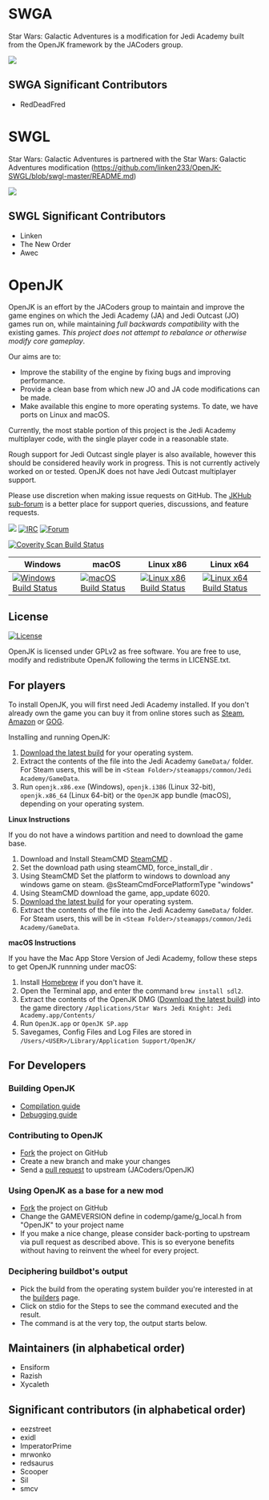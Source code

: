 # SWGA

Star Wars: Galactic Adventures is a modification for Jedi Academy built from the OpenJK framework by the JACoders group.

<a href="https://discord.gg/s9dshuZ5G2"><img src="https://img.shields.io/badge/discord-join-7289DA.svg?logo=discord&longCache=true&style=flat" /></a>

## SWGA Significant Contributors

* RedDeadFred

# SWGL

Star Wars: Galactic Adventures is partnered with the Star Wars: Galactic Adventures modification (https://github.com/linken233/OpenJK-SWGL/blob/swgl-master/README.md)

<a href="https://discord.gg/hChZNvJ"><img src="https://img.shields.io/badge/discord-join-7289DA.svg?logo=discord&longCache=true&style=flat" /></a>

## SWGL Significant Contributors

* Linken
* The New Order
* Awec

# OpenJK

OpenJK is an effort by the JACoders group to maintain and improve the game engines on which the Jedi Academy (JA) and Jedi Outcast (JO) games run on, while maintaining *full backwards compatibility* with the existing games. *This project does not attempt to rebalance or otherwise modify core gameplay*.

Our aims are to:
* Improve the stability of the engine by fixing bugs and improving performance.
* Provide a clean base from which new JO and JA code modifications can be made.
* Make available this engine to more operating systems. To date, we have ports on Linux and macOS.

Currently, the most stable portion of this project is the Jedi Academy multiplayer code, with the single player code in a reasonable state.

Rough support for Jedi Outcast single player is also available, however this should be considered heavily work in progress. This is not currently actively worked on or tested. OpenJK does not have Jedi Outcast multiplayer support.

Please use discretion when making issue requests on GitHub. The [JKHub sub-forum](http://jkhub.org/forum/51-discussion/) is a better place for support queries, discussions, and feature requests.

<a href="https://discord.gg/dPNCfeQ"><img src="https://img.shields.io/badge/discord-join-7289DA.svg?logo=discord&longCache=true&style=flat" /></a>
[![IRC](https://img.shields.io/badge/irc-%23JACoders-brightgreen.svg)](http://unic0rn.github.io/tiramisu/jacoders/)
[![Forum](https://img.shields.io/badge/forum-JKHub.org%20OpenJK-brightgreen.svg)](http://jkhub.org/forum/51-discussion/)

[![Coverity Scan Build Status](https://scan.coverity.com/projects/1153/badge.svg)](https://scan.coverity.com/projects/1153)

| Windows | macOS | Linux x86 | Linux x64 |
|---------|-------|-----------|-----------|
| [![Windows Build Status](http://jk.xd.cm/badge.svg?builder=windows)](http://jk.xd.cm/builders/windows) | [ ![macOS Build Status](http://jk.xd.cm/badge.svg?builder=osx)](http://jk.xd.cm/builders/osx) | [ ![Linux x86 Build Status](http://jk.xd.cm/badge.svg?builder=linux)](http://jk.xd.cm/builders/linux) | [ ![Linux x64 Build Status](http://jk.xd.cm/badge.svg?builder=linux-64)](http://jk.xd.cm/builders/linux-64) |


## License

[![License](https://img.shields.io/github/license/JACoders/OpenJK.svg)](https://github.com/JACoders/OpenJK/blob/master/LICENSE.txt)

OpenJK is licensed under GPLv2 as free software. You are free to use, modify and redistribute OpenJK following the terms in LICENSE.txt.


## For players

To install OpenJK, you will first need Jedi Academy installed. If you don't already own the game you can buy it from online stores such as [Steam](http://store.steampowered.com/app/6020/), [Amazon](http://www.amazon.com/Star-Wars-Jedi-Knight-Academy-Pc/dp/B0000A2MCN) or [GOG](https://www.gog.com/game/star_wars_jedi_knight_jedi_academy).

Installing and running OpenJK:

1. [Download the latest build](http://builds.openjk.org) for your operating system.
2. Extract the contents of the file into the Jedi Academy `GameData/` folder. For Steam users, this will be in `<Steam Folder>/steamapps/common/Jedi Academy/GameData`.
3. Run `openjk.x86.exe` (Windows), `openjk.i386` (Linux 32-bit), `openjk.x86_64` (Linux 64-bit) or the `OpenJK` app bundle (macOS), depending on your operating system.


**Linux Instructions**

If you do not have a windows partition and need to download the game base.

1. Download  and Install SteamCMD [SteamCMD](https://developer.valvesoftware.com/wiki/SteamCMD#Linux) .
2. Set the download path using steamCMD, force_install_dir <path> .
3. Using SteamCMD Set the platform to windows to download any windows game on steam. @sSteamCmdForcePlatformType "windows"
4. Using SteamCMD download the game,  app_update 6020.
5. [Download the latest build](http://builds.openjk.org) for your operating system.
6. Extract the contents of the file into the Jedi Academy `GameData/` folder. For Steam users, this will be in `<Steam Folder>/steamapps/common/Jedi Academy/GameData`.


**macOS Instructions**

If you have the Mac App Store Version of Jedi Academy, follow these steps to get OpenJK runnning under macOS:

1. Install [Homebrew](http://brew.sh/) if you don't have it.
2. Open the Terminal app, and enter the command `brew install sdl2`.
3. Extract the contents of the OpenJK DMG ([Download the latest build](http://builds.openjk.org)) into the game directory `/Applications/Star Wars Jedi Knight: Jedi Academy.app/Contents/`
4. Run `OpenJK.app` or `OpenJK SP.app` 
5. Savegames, Config Files and Log Files are stored in `/Users/<USER>/Library/Application Support/OpenJK/`


## For Developers


### Building OpenJK

* [Compilation guide](https://github.com/JACoders/OpenJK/wiki/Compilation-guide)
* [Debugging guide](https://github.com/JACoders/OpenJK/wiki/Debugging)


### Contributing to OpenJK

* [Fork](https://github.com/JACoders/OpenJK/fork) the project on GitHub
* Create a new branch and make your changes
* Send a [pull request](https://help.github.com/articles/creating-a-pull-request) to upstream (JACoders/OpenJK)


### Using OpenJK as a base for a new mod

* [Fork](https://github.com/JACoders/OpenJK/fork) the project on GitHub
* Change the GAMEVERSION define in codemp/game/g_local.h from "OpenJK" to your project name
* If you make a nice change, please consider back-porting to upstream via pull request as described above. This is so everyone benefits without having to reinvent the wheel for every project.


### Deciphering buildbot's output

* Pick the build from the operating system builder you're interested in at the [builders](https://jk.xd.cm/builders) page.
* Click on stdio for the Steps to see the command executed and the result.
* The command is at the very top, the output starts below.


## Maintainers (in alphabetical order)

* Ensiform
* Razish
* Xycaleth


## Significant contributors (in alphabetical order)

* eezstreet
* exidl
* ImperatorPrime
* mrwonko
* redsaurus
* Scooper
* Sil
* smcv
